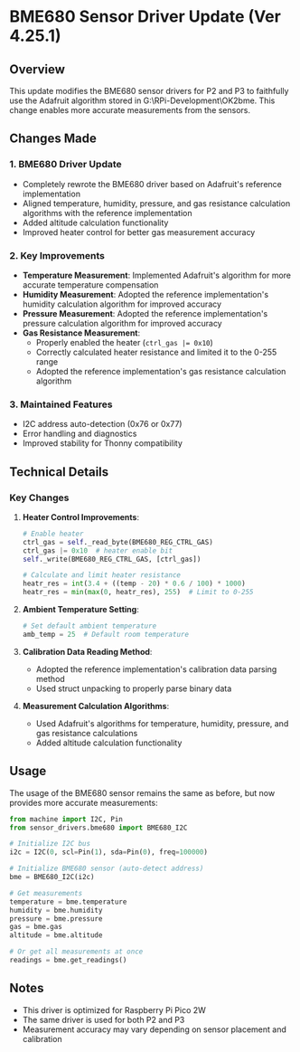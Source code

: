 # BME680 Sensor Driver Update (Ver 4.25.1)

## Overview
This update modifies the BME680 sensor drivers for P2 and P3 to faithfully use the Adafruit algorithm stored in G:\RPi-Development\OK2bme. This change enables more accurate measurements from the sensors.

## Changes Made

### 1. BME680 Driver Update
- Completely rewrote the BME680 driver based on Adafruit's reference implementation
- Aligned temperature, humidity, pressure, and gas resistance calculation algorithms with the reference implementation
- Added altitude calculation functionality
- Improved heater control for better gas measurement accuracy

### 2. Key Improvements
- **Temperature Measurement**: Implemented Adafruit's algorithm for more accurate temperature compensation
- **Humidity Measurement**: Adopted the reference implementation's humidity calculation algorithm for improved accuracy
- **Pressure Measurement**: Adopted the reference implementation's pressure calculation algorithm for improved accuracy
- **Gas Resistance Measurement**: 
  - Properly enabled the heater (`ctrl_gas |= 0x10`)
  - Correctly calculated heater resistance and limited it to the 0-255 range
  - Adopted the reference implementation's gas resistance calculation algorithm

### 3. Maintained Features
- I2C address auto-detection (0x76 or 0x77)
- Error handling and diagnostics
- Improved stability for Thonny compatibility

## Technical Details

### Key Changes
1. **Heater Control Improvements**:
   ```python
   # Enable heater
   ctrl_gas = self._read_byte(BME680_REG_CTRL_GAS)
   ctrl_gas |= 0x10  # heater enable bit
   self._write(BME680_REG_CTRL_GAS, [ctrl_gas])
   
   # Calculate and limit heater resistance
   heatr_res = int(3.4 + ((temp - 20) * 0.6 / 100) * 1000)
   heatr_res = min(max(0, heatr_res), 255)  # Limit to 0-255
   ```

2. **Ambient Temperature Setting**:
   ```python
   # Set default ambient temperature
   amb_temp = 25  # Default room temperature
   ```

3. **Calibration Data Reading Method**:
   - Adopted the reference implementation's calibration data parsing method
   - Used struct unpacking to properly parse binary data

4. **Measurement Calculation Algorithms**:
   - Used Adafruit's algorithms for temperature, humidity, pressure, and gas resistance calculations
   - Added altitude calculation functionality

## Usage
The usage of the BME680 sensor remains the same as before, but now provides more accurate measurements:

```python
from machine import I2C, Pin
from sensor_drivers.bme680 import BME680_I2C

# Initialize I2C bus
i2c = I2C(0, scl=Pin(1), sda=Pin(0), freq=100000)

# Initialize BME680 sensor (auto-detect address)
bme = BME680_I2C(i2c)

# Get measurements
temperature = bme.temperature
humidity = bme.humidity
pressure = bme.pressure
gas = bme.gas
altitude = bme.altitude

# Or get all measurements at once
readings = bme.get_readings()
```

## Notes
- This driver is optimized for Raspberry Pi Pico 2W
- The same driver is used for both P2 and P3
- Measurement accuracy may vary depending on sensor placement and calibration